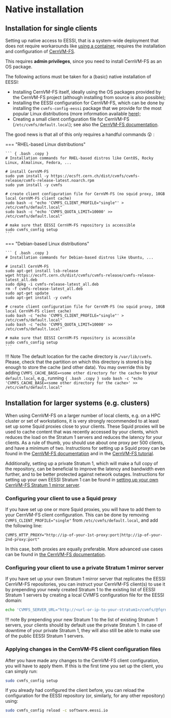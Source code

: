 # Native installation

## Installation for single clients

Setting up native access to EESSI, that is a system-wide deployment that does not require workarounds like
[using a container](eessi_container.md), requires the installation and configuration of [CernVM-FS](https://cernvm.cern.ch/fs).

This requires **admin privileges**, since you need to install CernVM-FS as an OS package.

The following actions must be taken for a (basic) native installation of EESSI:

* Installing CernVM-FS itself, ideally using the OS packages provided by the CernVM-FS project
  (although installing from source is also possible);
* Installing the EESSI configuration for CernVM-FS, which can be done by installing the ``cvmfs-config-eessi``
  package that we provide for the most popular Linux distributions
  (more information available [here](https://github.com/EESSI/filesystem-layer/));
* Creating a small client configuration file for CernVM-FS (``/etc/cvmfs/default.local``);
  see also the [CernVM-FS documentation](https://cvmfs.readthedocs.io/en/stable/cpt-quickstart.html#create-default-local).

The good news is that all of this only requires a handful commands :astonished: :

=== "RHEL-based Linux distributions"

    ``` { .bash .copy }
    # Installation commands for RHEL-based distros like CentOS, Rocky Linux, Almalinux, Fedora, ...

    # install CernVM-FS
    sudo yum install -y https://ecsft.cern.ch/dist/cvmfs/cvmfs-release/cvmfs-release-latest.noarch.rpm
    sudo yum install -y cvmfs

    # create client configuration file for CernVM-FS (no squid proxy, 10GB local CernVM-FS client cache)
    sudo bash -c "echo 'CVMFS_CLIENT_PROFILE="single"' > /etc/cvmfs/default.local"
    sudo bash -c "echo 'CVMFS_QUOTA_LIMIT=10000' >> /etc/cvmfs/default.local"

    # make sure that EESSI CernVM-FS repository is accessible
    sudo cvmfs_config setup
    ```

=== "Debian-based Linux distributions"

    ``` { .bash .copy }
    # Installation commands for Debian-based distros like Ubuntu, ...

    # install CernVM-FS
    sudo apt-get install lsb-release
    wget https://ecsft.cern.ch/dist/cvmfs/cvmfs-release/cvmfs-release-latest_all.deb
    sudo dpkg -i cvmfs-release-latest_all.deb
    rm -f cvmfs-release-latest_all.deb
    sudo apt-get update
    sudo apt-get install -y cvmfs

    # create client configuration file for CernVM-FS (no squid proxy, 10GB local CernVM-FS client cache)
    sudo bash -c "echo 'CVMFS_CLIENT_PROFILE="single"' > /etc/cvmfs/default.local"
    sudo bash -c "echo 'CVMFS_QUOTA_LIMIT=10000' >> /etc/cvmfs/default.local"

    # make sure that EESSI CernVM-FS repository is accessible
    sudo cvmfs_config setup
    ```

!!! Note
    The default location for the cache directory is `/var/lib/cvmfs`. Please,
    check that the partition on which this directory is stored is big enough to
    store the cache (and other data). You may override this by adding
    `CVMFS_CACHE_BASE=<some other directory for the cache>` to your
    `default.local`, e.g., running
    ``` { .bash .copy }
    sudo bash -c "echo 'CVMFS_CACHE_BASE=<some other directory for the cache>' >> /etc/cvmfs/default.local"
    ```

## Installation for larger systems (e.g. clusters)

When using CernVM-FS on a larger number of local clients, e.g. on a HPC cluster or set of workstations,
it is very strongly recommended to at least set up some Squid proxies close to your clients.
These Squid proxies will be used to cache content that was recently accessed by your clients,
which reduces the load on the Stratum 1 servers and reduces the latency for your clients.
As a rule of thumb, you should use about one proxy per 500 clients, and have a minimum of two.
Instructions for setting up a Squid proxy can be found in the [CernVM-FS documentation](https://cvmfs.readthedocs.io/en/stable/cpt-squid.html) and
in the [CernVM-FS tutorial](https://cvmfs-contrib.github.io/cvmfs-tutorial-2021/03_stratum1_proxies/#32-setting-up-a-proxy).

Additionally, setting up a private Stratum 1, which will make a full copy of the repository,
 can be beneficial to improve the latency and bandwidth even further, and to be better protected against network outages.
Instructions for setting up your own EESSI Stratum 1 can be found in [setting up your own CernVM-FS Stratum 1 mirror server](../filesystem_layer/stratum1.md).

### Configuring your client to use a Squid proxy

If you have set up one or more Squid proxies, you will have to add them to your CernVM-FS client configuration.
This can be done by removing `CVMFS_CLIENT_PROFILE="single"` from `/etc/cvmfs/default.local`, and add the following line:

```
CVMFS_HTTP_PROXY="http://ip-of-your-1st-proxy:port|http://ip-of-your-2nd-proxy:port"
```

In this case, both proxies are equally preferable.
More advanced use cases can be found in [the CernVM-FS documentation](https://cvmfs.readthedocs.io/en/stable/cpt-configure.html#proxy-list-examples).

### Configuring your client to use a private Stratum 1 mirror server

If you have set up your own Stratum 1 mirror server that replicates the EESSI CernVM-FS repositories,
you can instruct your CernVM-FS client(s) to use it by prepending your newly created Stratum 1 to the existing list of EESSI Stratum 1 servers by creating a local CVMFS configuration file for the EESSI domain:

```bash
echo 'CVMFS_SERVER_URL="http://<url-or-ip-to-your-stratum1>/cvmfs/@fqrn@;$CVMFS_SERVER_URL"' | sudo tee -a /etc/cvmfs/domain.d/eessi.io.local
```

!!! note
    By prepending your new Stratum 1 to the list of existing Stratum 1 servers, your clients should by default use the private Stratum 1.
    In case of downtime of your private Stratum 1, they will also still be able to make use of the public EESSI Stratum 1 servers.


### Applying changes in the CernVM-FS client configuration files

After you have made any changes to the CernVM-FS client configuration, you will have to apply them.
If this is the first time you set up the client, you can simply run:

```bash
sudo cvmfs_config setup
```

If you already had configured the client before, you can reload the configuration for the EESSI repository (or, similarly, for any other repository) using:

```bash
sudo cvmfs_config reload -c software.eessi.io
```

